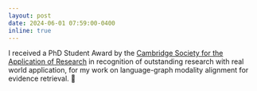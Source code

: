 ```yaml
---
layout: post
date: 2024-06-01 07:59:00-0400
inline: true
---
```

I received a PhD Student Award by the [Cambridge Society for the Application of Research](https://www.csar.org.uk/) in recognition of outstanding research with real world application, for my work on language-graph modality alignment for evidence retrieval. 🏅